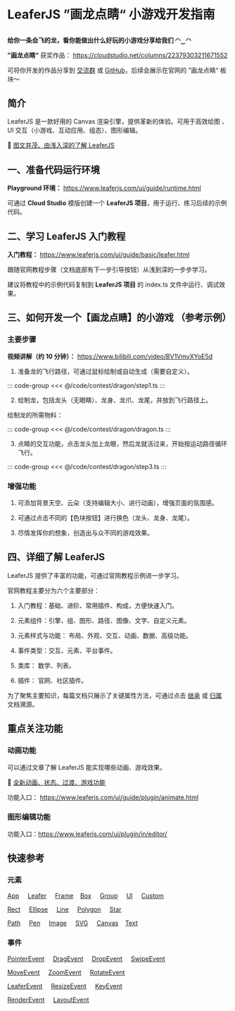 <script setup>
import Case from '/component/Case.vue'
</script>

# LeaferJS ”画龙点睛“ 小游戏开发指南

##

**给你一条会飞的龙，看你能做出什么好玩的小游戏分享给我们 ◠‿◠**

**”画龙点睛“** 获奖作品： https://cloudstudio.net/columns/22379303211671552

可将你开发的作品分享到 [交流群](https://leaferjs.com/#contact) 或 [GitHub](https://github.com/leaferjs/leafer-ui/issues)，后续会展示在官网的 ”画龙点睛“ 板块～

## 简介

LeaferJS 是一款好用的 Canvas 渲染引擎，提供革新的体验。可用于高效绘图 、UI 交互（小游戏、互动应用、组态）、图形编辑。

📗 [图文并茂、由浅入深的了解 LeaferJS](/blog/2024-07-09.md)

## 一、准备代码运行环境

**Playground 环境：** https://www.leaferjs.com/ui/guide/runtime.html

可通过 **Cloud Studio** 模版创建一个 **LeaferJS 项目**，用于运行、练习后续的示例代码。

## 二、学习 LeaferJS 入门教程

**入门教程：** https://www.leaferjs.com/ui/guide/basic/leafer.html

跟随官网教程步骤（文档底部有下一步引导按钮）从浅到深的一步步学习。

建议将教程中的示例代码复制到 **LeaferJS 项目** 的 index.ts 文件中运行、调试效果。

## 三、如何开发一个【画龙点睛】的小游戏 （参考示例）

<case name="Dragon" editor=false height=500></case>

### 主要步骤

**视频讲解（约 10 分钟）：** https://www.bilibili.com/video/BV1VmyXYoE5d

1. 准备龙的飞行路径，可通过鼠标绘制或自动生成（需要自定义）。

::: code-group
<<< @/code/contest/dragon/step1.ts
:::

2. 绘制龙，包括龙头（无眼睛）、龙身、龙爪、龙尾，并放到飞行路径上。

绘制龙的所需物料：

::: code-group
<<< @/code/contest/dragon/dragon.ts
:::

3. 点睛的交互功能，点击龙头加上龙眼，然后龙就活过来，开始按运动路径循环飞行。

::: code-group
<<< @/code/contest/dragon/step3.ts
:::

### 增强功能

1. 可添加背景天空、云朵（支持编辑大小、进行动画），增强页面的氛围感。

2. 可通过点击不同的【色块按钮】进行换色（龙头、龙身、龙尾）。

3. 尽情发挥你的想象，创造出与众不同的游戏效果。

## 四、详细了解 LeaferJS

LeaferJS 提供了丰富的功能，可通过官网教程示例进一步学习。

官网教程主要分为六个主要部分：

1. 入门教程：基础、进阶、常用插件、构成，方便快速入门。

2. 元素组件：引擎、组、图形、路径、图像、文字、自定义元素。

3. 元素样式与功能： 布局、外观、交互、动画、数据、高级功能。

4. 事件类型：交互、元素、平台事件。

5. 类库： 数学、列表。

6. 插件： 官网、社区插件。

为了聚焦主要知识，每篇文档只展示了关键属性方法，可通过点击 [继承](/reference/display/Rect.md#继承) 或 [归属](/reference/UI/fill.md#归属) 文档溯源。

## 重点关注功能

### 动画功能

可以通过文章了解 LeaferJS 能实现哪些动画、游戏效果。

📙 [全新动画、状态、过渡、游戏功能](/blog/2024-09-20.md)

功能入口： https://www.leaferjs.com/ui/guide/plugin/animate.html

### 图形编辑功能

功能入口：https://www.leaferjs.com/ui/plugin/in/editor/

## 快速参考

### 元素

[App](/reference/display/App.md) &nbsp; &nbsp; [Leafer](/reference/display/Leafer.md) &nbsp; &nbsp; [Frame](/reference/display/Frame.md) &nbsp; &nbsp;[Box](/reference/display/Box.md) &nbsp; &nbsp; [Group](/reference/display/Group.md) &nbsp; &nbsp; [UI](/reference/display/UI.md) &nbsp; &nbsp; [Custom](/reference/display/custom/base/register.md)

[Rect](/reference/display/Rect.md) &nbsp; &nbsp; [Ellipse](/reference/display/Ellipse.md) &nbsp; &nbsp; [Line](/reference/display/Line.md) &nbsp; &nbsp; [Polygon](/reference/display/Polygon.md) &nbsp; &nbsp; [Star](/reference/display/Star.md)

[Path](/reference/display/Path.md) &nbsp; &nbsp; [Pen](/reference/display/Pen.md) &nbsp; &nbsp; [Image](/reference/display/Image.md) &nbsp; &nbsp; [SVG](/reference/display/SVG.md) &nbsp; &nbsp; [Canvas](/reference/display/Canvas.md) &nbsp; &nbsp;[Text](/reference/display/Text.md)

### 事件

[PointerEvent](/reference/event/ui/Pointer.md) &nbsp; &nbsp; [DragEvent](/reference/event/ui/Drag.md) &nbsp; &nbsp; [DropEvent](/reference/event/ui/Drop.md) &nbsp; &nbsp; [SwipeEvent](/reference/event/ui/Swipe.md)

[MoveEvent](/reference/event/ui/Move.md) &nbsp; &nbsp; [ZoomEvent](/reference/event/ui/Zoom.md) &nbsp; &nbsp; [RotateEvent](/reference/event/ui/Rotate.md)

[LeaferEvent](/reference/event/basic/Leafer.md) &nbsp; &nbsp; [ResizeEvent](/reference/event/basic/Resize.md) &nbsp; &nbsp; [KeyEvent](/reference/event/ui/Key.md)

[RenderEvent](/reference/event/basic/Render.md) &nbsp; &nbsp; [LayoutEvent](/reference/event/basic/Layout.md)
